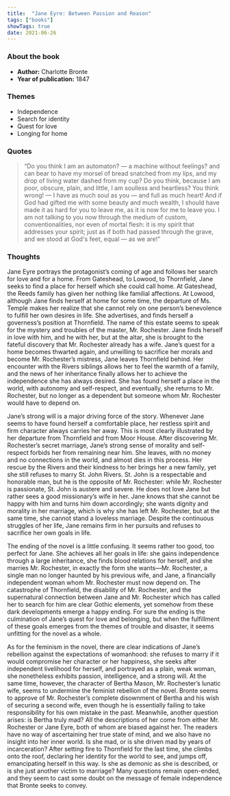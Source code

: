 ```yaml
---
title:  "Jane Eyre: Between Passion and Reason"
tags: ["books"]
showTags: true
date: 2021-06-26
---
```

### About the book

* **Author:** Charlotte Bronte
* **Year of publication:** 1847

### Themes
* Independence
* Search for identity
* Quest for love
* Longing for home

### Quotes
> “Do you think I am an automaton? — a machine without feelings? and can bear to have my morsel of bread snatched from my lips, and my drop of living water dashed from my cup? Do you think, because I am poor, obscure, plain, and little, I am soulless and heartless? You think wrong! — I have as much soul as you — and full as much heart! And if God had gifted me with some beauty and much wealth, I should have made it as hard for you to leave me, as it is now for me to leave you. I am not talking to you now through the medium of custom, conventionalities, nor even of mortal flesh: it is my spirit that addresses your spirit; just as if both had passed through the grave, and we stood at God's feet, equal — as we are!”

### Thoughts
Jane Eyre portrays the protagonist’s coming of age and follows her search for love and for a home. From Gateshead, to Lowood, to Thornfield, Jane seeks to find a place for herself which she could call home. At Gateshead, the Reeds family has given her nothing like familial affections. At Lowood, although Jane finds herself at home for some time, the departure of Ms. Temple makes her realize that she cannot rely on one person’s benevolence to fulfill her own desires in life. She advertises, and finds herself a governess’s position at Thornfield. The name of this estate seems to speak for the mystery and troubles of the master, Mr. Rochester. Jane finds herself in love with him, and he with her, but at the altar, she is brought to the fateful discovery that Mr. Rochester already has a wife. Jane’s quest for a home becomes thwarted again, and unwilling to sacrifice her morals and become Mr. Rochester’s mistress, Jane leaves Thornfield behind. Her encounter with the Rivers siblings allows her to feel the warmth of a family, and the news of her inheritance finally allows her to achieve the independence she has always desired. She has found herself a place in the world, with autonomy and self-respect, and eventually, she returns to Mr. Rochester, but no longer as a dependent but someone whom Mr. Rochester would have to depend on.

Jane’s strong will is a major driving force of the story. Whenever Jane seems to have found herself a comfortable place, her restless spirit and firm character always carries her away. This is most clearly illustrated by her departure from Thornfield and from Moor House. After discovering Mr. Rochester’s secret marriage, Jane’s strong sense of morality and self-respect forbids her from remaining near him. She leaves, with no money and no connections in the world, and almost dies in this process. Her rescue by the Rivers and their kindness to her brings her a new family, yet she still refuses to marry St. John Rivers. St. John is a respectable and honorable man, but he is the opposite of Mr. Rochester: while Mr. Rochester is passionate, St. John is austere and severe. He does not love Jane but rather sees a good missionary’s wife in her. Jane knows that she cannot be happy with him and turns him down accordingly; she wants dignity and morality in her marriage, which is why she has left Mr. Rochester, but at the same time, she cannot stand a loveless marriage. Despite the continuous struggles of her life, Jane remains firm in her pursuits and refuses to sacrifice her own goals in life.

The ending of the novel is a little confusing. It seems rather too good, too perfect for Jane. She achieves all her goals in life: she gains independence through a large inheritance, she finds blood relations for herself, and she marries Mr. Rochester, in exactly the form she wants—Mr. Rochester, a single man no longer haunted by his previous wife, and Jane, a financially independent woman whom Mr. Rochester must now depend on. The catastrophe of Thornfield, the disability of Mr. Rochester, and the supernatural connection between Jane and Mr. Rochester which has called her to search for him are clear Gothic elements, yet somehow from these dark developments emerge a happy ending. For sure the ending is the culmination of Jane’s quest for love and belonging, but when the fulfillment of these goals emerges from the themes of trouble and disaster, it seems unfitting for the novel as a whole.

As for the feminism in the novel, there are clear indications of Jane’s rebellion against the expectations of womanhood: she refuses to marry if it would compromise her character or her happiness, she seeks after independent livelihood for herself, and portrayed as a plain, weak woman, she nonetheless exhibits passion, intelligence, and a strong will. At the same time, however, the character of Bertha Mason, Mr. Rochester’s lunatic wife, seems to undermine the feminist rebellion of the novel. Bronte seems to approve of Mr. Rochester’s complete disownment of Bertha and his wish of securing a second wife, even though he is essentially failing to take responsibility for his own mistake in the past. Meanwhile, another question arises: is Bertha truly mad? All the descriptions of her come from either Mr. Rochester or Jane Eyre, both of whom are biased against her. The readers have no way of ascertaining her true state of mind, and we also have no insight into her inner world. Is she mad, or is she driven mad by years of incarceration? After setting fire to Thornfield for the last time, she climbs onto the roof, declaring her identity for the world to see, and jumps off, emancipating herself in this way. Is she as demonic as she is described, or is she just another victim to marriage? Many questions remain open-ended, and they seem to cast some doubt on the message of female independence that Bronte seeks to convey.


